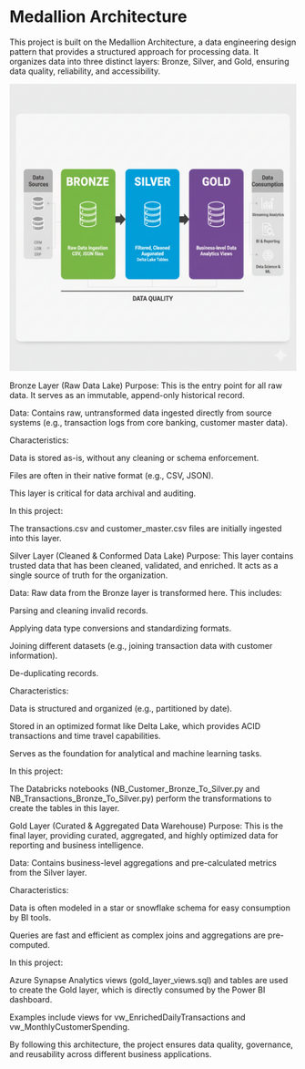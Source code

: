 # **Medallion Architecture**

This project is built on the Medallion Architecture, a data engineering design pattern that provides a structured approach for processing data. It organizes data into three distinct layers: Bronze, Silver, and Gold, ensuring data quality, reliability, and accessibility.

<img src="https://github.com/nikhil-jadhav123/banking-analytics/blob/main/docs/Medallion%20Architecture.png" alt="Medallion Architecture Diagram" width="700"/>

Bronze Layer (Raw Data Lake)
Purpose: This is the entry point for all raw data. It serves as an immutable, append-only historical record.

Data: Contains raw, untransformed data ingested directly from source systems (e.g., transaction logs from core banking, customer master data).

Characteristics:

Data is stored as-is, without any cleaning or schema enforcement.

Files are often in their native format (e.g., CSV, JSON).

This layer is critical for data archival and auditing.

In this project:

The transactions.csv and customer_master.csv files are initially ingested into this layer.

Silver Layer (Cleaned & Conformed Data Lake)
Purpose: This layer contains trusted data that has been cleaned, validated, and enriched. It acts as a single source of truth for the organization.

Data: Raw data from the Bronze layer is transformed here. This includes:

Parsing and cleaning invalid records.

Applying data type conversions and standardizing formats.

Joining different datasets (e.g., joining transaction data with customer information).

De-duplicating records.

Characteristics:

Data is structured and organized (e.g., partitioned by date).

Stored in an optimized format like Delta Lake, which provides ACID transactions and time travel capabilities.

Serves as the foundation for analytical and machine learning tasks.

In this project:

The Databricks notebooks (NB_Customer_Bronze_To_Silver.py and NB_Transactions_Bronze_To_Silver.py) perform the transformations to create the tables in this layer.

Gold Layer (Curated & Aggregated Data Warehouse)
Purpose: This is the final layer, providing curated, aggregated, and highly optimized data for reporting and business intelligence.

Data: Contains business-level aggregations and pre-calculated metrics from the Silver layer.

Characteristics:

Data is often modeled in a star or snowflake schema for easy consumption by BI tools.

Queries are fast and efficient as complex joins and aggregations are pre-computed.

In this project:

Azure Synapse Analytics views (gold_layer_views.sql) and tables are used to create the Gold layer, which is directly consumed by the Power BI dashboard.

Examples include views for vw_EnrichedDailyTransactions and vw_MonthlyCustomerSpending.

By following this architecture, the project ensures data quality, governance, and reusability across different business applications.
